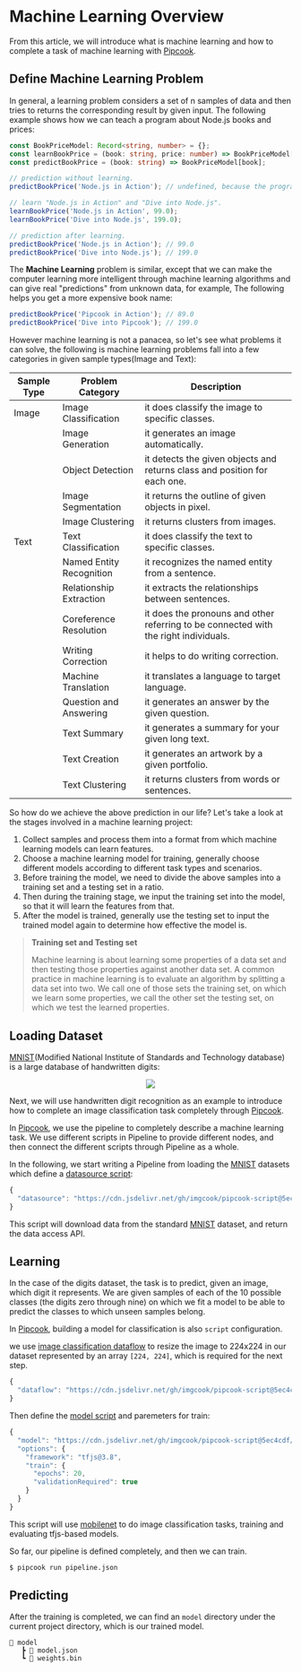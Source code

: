 # Machine Learning Overview

From this article, we will introduce what is machine learning and how to complete a task of machine learning with [Pipcook][].

## Define Machine Learning Problem

In general, a learning problem considers a set of n samples of data and then tries to returns the corresponding result by given input. The following example shows how we can teach a program about Node.js books and prices:

```ts
const BookPriceModel: Record<string, number> = {};
const learnBookPrice = (book: string, price: number) => BookPriceModel[book] = price;
const predictBookPrice = (book: string) => BookPriceModel[book];

// prediction without learning.
predictBookPrice('Node.js in Action'); // undefined, because the program don't know nothing

// learn "Node.js in Action" and "Dive into Node.js".
learnBookPrice('Node.js in Action', 99.0);
learnBookPrice('Dive into Node.js', 199.0);

// prediction after learning.
predictBookPrice('Node.js in Action'); // 99.0
predictBookPrice('Dive into Node.js'); // 199.0
```

The **Machine Learning** problem is similar, except that we can make the computer learning more intelligent through machine learning algorithms and can give real "predictions" from unknown data, for example, The following helps you get a more expensive book name:

```js
predictBookPrice('Pipcook in Action'); // 89.0
predictBookPrice('Dive into Pipcook'); // 199.0
```

However machine learning is not a panacea, so let's see what problems it can solve, the following is machine learning problems fall into a few categories in given sample types(Image and Text):

| Sample Type      | Problem Category         | Description                    |
|------------------|--------------------------|--------------------------------|
| Image            | Image Classification     | it does classify the image to specific classes. |
|                  | Image Generation         | it generates an image automatically. |
|                  | Object Detection         | it detects the given objects and returns class and position for each one. |
|                  | Image Segmentation       | it returns the outline of given objects in pixel. |
|                  | Image Clustering         | it returns clusters from images. |
| Text             | Text Classification      | it does classify the text to specific classes. |
|                  | Named Entity Recognition | it recognizes the named entity from a sentence. |
|                  | Relationship Extraction  | it extracts the relationships between sentences. |
|                  | Coreference Resolution   | it does the pronouns and other referring to be connected with the right individuals. |
|                  | Writing Correction       | it helps to do writing correction. |
|                  | Machine Translation      | it translates a language to target language. |
|                  | Question and Answering   | it generates an answer by the given question. |
|                  | Text Summary             | it generates a summary for your given long text. |
|                  | Text Creation            | it generates an artwork by a given portfolio. |
|                  | Text Clustering          | it returns clusters from words or sentences. |

So how do we achieve the above prediction in our life? Let's take a look at the stages involved in a machine learning project:

1. Collect samples and process them into a format from which machine learning models can learn features.
2. Choose a machine learning model for training, generally choose different models according to different task types and scenarios.
3. Before training the model, we need to divide the above samples into a training set and a testing set in a ratio.
4. Then during the training stage, we input the training set into the model, so that it will learn the features from that.
5. After the model is trained, generally use the testing set to input the trained model again to determine how effective the model is.

> **Training set and Testing set**
>
> Machine learning is about learning some properties of a data set and then testing those properties against another data set. A common practice in machine learning is to evaluate an algorithm by splitting a data set into two. We call one of those sets the training set, on which we learn some properties, we call the other set the testing set, on which we test the learned properties.

## Loading Dataset

[MNIST][](Modified National Institute of Standards and Technology database) is a large database of handwritten digits:

<center>
  <img src="https://upload.wikimedia.org/wikipedia/commons/2/27/MnistExamples.png">
</center>

Next, we will use handwritten digit recognition as an example to introduce how to complete an image classification task completely through [Pipcook][].

In [Pipcook][], we use the pipeline to completely describe a machine learning task. We use different scripts in Pipeline to provide different nodes, and then connect the different scripts through Pipeline as a whole.

In the following, we start writing a Pipeline from loading the [MNIST][] datasets which define a [datasource script](https://github.com/imgcook/pipcook-script/blob/master/scripts/image-classification-mobilenet/src/datasource.ts):

```js
{
  "datasource": "https://cdn.jsdelivr.net/gh/imgcook/pipcook-script@5ec4cdf/scripts/image-classification-mobilenet/build/datasource.js?url=http://ai-sample.oss-cn-hangzhou.aliyuncs.com/image_classification/datasets/mnist.zip"
}
```

This script will download data from the standard [MNIST][] dataset, and return the data access API.

## Learning

In the case of the digits dataset, the task is to predict, given an image, which digit it represents. We are given samples of each of the 10 possible classes (the digits zero through nine) on which we fit a model to be able to predict the classes to which unseen samples belong.

In [Pipcook][], building a model for classification is also `script` configuration.

we use [image classification dataflow](https://github.com/imgcook/pipcook-script/blob/master/scripts/image-classification-mobilenet/src/dataflow.ts) to resize the image to 224x224 in our dataset represented by an array `[224, 224]`, which is required for the next step.
```js
{
  "dataflow": "https://cdn.jsdelivr.net/gh/imgcook/pipcook-script@5ec4cdf/scripts/image-classification-mobilenet/build/dataflow.js?size=224&size=224"
}
```


Then define the [model script](https://github.com/imgcook/pipcook-script/blob/master/scripts/image-classification-mobilenet/src/model.ts) and paremeters for train:
```js
{
  "model": "https://cdn.jsdelivr.net/gh/imgcook/pipcook-script@5ec4cdf/scripts/image-classification-mobilenet/build/model.js",
  "options": {
    "framework": "tfjs@3.8",
    "train": {
      "epochs": 20,
      "validationRequired": true
    }
  }
}
```

This script will use [mobilenet][] to do image classification tasks, training and evaluating tfjs-based models.

So far, our pipeline is defined completely, and then we can train.

```sh
$ pipcook run pipeline.json
```

## Predicting

After the training is completed, we can find an `model` directory under the current project directory, which is our trained model.

```
📂 model
   ┣ 📜 model.json
   ┗ 📜 weights.bin
```


[Pipcook]: https://github.com/alibaba/pipcook
[MNIST]: https://en.wikipedia.org/wiki/MNIST_database
[Introduction to Pipeline]: ../manual/intro-to-pipeline.md
[mobilenet]: https://github.com/imgcook/pipcook-script/blob/master/scripts/image-classification-mobilenet
